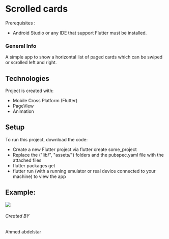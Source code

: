 # Scrolled cards
Prerequisites :
* Android Studio or any IDE that support Flutter must be installed.


### General Info
A simple app to show a horizontal list of paged cards which can be swiped or scrolled left and right.


## Technologies
Project is created with:
* Mobile Cross Platform (Flutter)
* PageView
* Animation

## Setup
To run this project, download the code:
* Create a new Flutter project via flutter create some_project
* Replace the ("lib/", "assets/") folders and the pubspec.yaml file with the attached files
* flutter packages get
* flutter run (with a running emulator or real device connected to your machine) to view the app



## Example:
![](https://firebasestorage.googleapis.com/v0/b/familybasket-51e04.appspot.com/o/ezgif.com-video-to-gif.gif?alt=media&token=576fb001-8645-4d2c-8cd9-3e682e4b9973)

###### Created BY
Ahmed abdelstar
